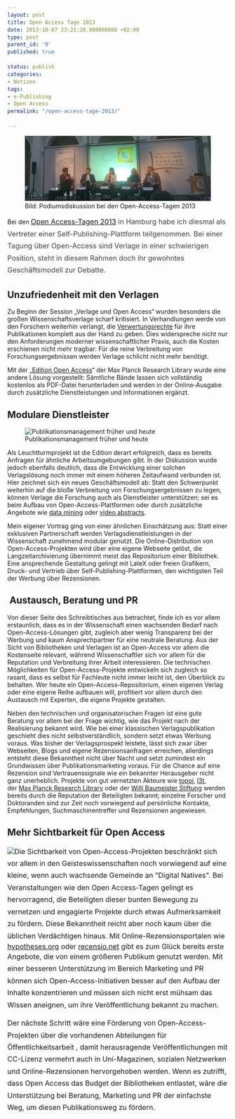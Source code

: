 ```yaml
---
layout: post
title: Open Access Tage 2013
date: 2013-10-07 23:21:20.000000000 +02:00
type: post
parent_id: '0'
published: true

status: publish
categories:
- Notizen
tags:
- e-Publishing
- Open Access
permalink: "/open-access-tage-2013/"

---
```

<figure>
	<img src="/assets/img/2013_OA-Tage2013.jpg" />
  <figcaption>
  Bild: Podiumsdiskussion bei den Open-Access-Tagen 2013
  </figcaption>
</figure>

<p>Bei den <a style="font-size: 1rem; line-height: 1.714285714;" href="http://open-access.net/?id=358">Open Access-Tagen 2013</a><span style="font-size: 1rem; line-height: 1.714285714; color: #444444;"><span style="font-size: 1rem; line-height: 1.714285714; color: #444444;"> in Hamburg habe ich diesmal als Vertreter einer Self-Publishing-Plattform teilgenommen. Bei einer Tagung über Open-Access sind Verlage in einer schwierigen Position, steht in diesem Rahmen doch ihr gewohntes Geschäftsmodell zur Debatte.</span></span></p>
<p><!--more--></p>
<h2>Unzufriedenheit mit den Verlagen</h2>
<p>Zu Beginn der Session „Verlage und Open Access“ wurden besonders die großen Wissenschaftsverlage scharf kritisiert. In Verhandlungen werde von den Forschern weiterhin verlangt, die <a href="http://open-access.net/de/allgemeines/rechtsfragen/urheberrecht/">Verwertungsrechte</a> für ihre Publikationen komplett aus der Hand zu geben. Dies widerspreche nicht nur den Anforderungen moderner wissenschaftlicher Praxis, auch die Kosten erschienen nicht mehr tragbar: Für die reine Verbreitung von Forschungsergebnissen werden Verlage schlicht nicht mehr benötigt.</p>
<p>Mit der „<a href="http://edition-open-access.de/">Edition Open Access</a>“ der Max Planck Research Library wurde eine andere Lösung vorgestellt: Sämtliche Bände lassen sich vollständig kostenlos als PDF-Datei herunterladen und werden in der Online-Ausgabe durch zusätzliche Dienstleistungen und Informationen ergänzt.</p>

<h2>Modulare Dienstleister</h2>
<figure>
    <img alt="Publikationsmanagement früher und heute" src="/assets/img/Publikationsmanagement.png" />
    <figcaption>
    Publikationsmanagement früher und heute
</figure>

<p>Als Leuchtturmprojekt ist die Edition derart erfolgreich, dass es bereits Anfragen für ähnliche Arbeitsumgebungen gibt. In der Diskussion wurde jedoch ebenfalls deutlich, dass die Entwicklung einer solchen Verlagslösung noch immer mit einem höheren Zeitaufwand verbunden ist. Hier zeichnet sich ein neues Geschäftsmodell ab: Statt den Schwerpunkt weiterhin auf die bloße Verbreitung von Forschungsergebnissen zu legen, können Verlage die Forschung auch als Dienstleister unterstützen; sei es beim Aufbau von Open-Access-Plattformen oder durch zusätzliche Angebote wie <a href="http://en.wikipedia.org/wiki/Data_mining#Science_and_engineering">data mining</a> oder <a href="http://www.universityaffairs.ca/features/feature-article/video-abstracts-the-latest-trend-in-scientific-publishing/">video abstracts</a>.</p>
<p>Mein eigener Vortrag ging von einer ähnlichen Einschätzung aus: Statt einer exklusiven Partnerschaft werden Verlagsdienstleistungen in der Wissenschaft zunehmend modular genutzt. Die Online-Distribution von Open-Access-Projekten wird über eine eigene Webseite gelöst, die Langzeitarchivierung übernimmt meist das Repositorium einer Bibliothek. Eine ansprechende Gestaltung gelingt mit LateX oder freien Grafikern, Druck- und Vertrieb über Self-Publishing-Plattformen, den wichtigsten Teil der Werbung über Rezensionen.</p>
<h2> Austausch, Beratung und PR</h2>
<p>Von dieser Seite des Schreibtisches aus betrachtet, finde ich es vor allem erstaunlich, dass es in der Wissenschaft einen wachsenden Bedarf nach Open-Access-Lösungen gibt, zugleich aber wenig Transparenz bei der Werbung und kaum Ansprechpartner für eine neutrale Beratung. Aus der Sicht von Bibliotheken und Verlagen ist an Open-Access vor allem die Kostenseite relevant, während Wissenschaftler sich vor allem für die Reputation und Verbreitung ihrer Arbeit interessieren. Die technischen Möglichkeiten für Open-Access-Projekte entwickeln sich zugleich so rasant, dass es selbst für Fachleute nicht immer leicht ist, den Überblick zu behalten. Wer heute ein Open-Access-Repositorium, einen eigenen Verlag oder eine eigene Reihe aufbauen will, profitiert vor allem durch den Austausch mit Experten, die eigene Projekte gestalten.</p>
<p>Neben den technischen und organisatorischen Fragen ist eine gute Beratung vor allem bei der Frage wichtig, wie das Projekt nach der Realisierung bekannt wird. Wie bei einer klassischen Verlagspublikation geschieht dies nicht selbstverständlich, sondern setzt etwas Werbung voraus. Was bisher der Verlagsprospekt leistete, lässt sich zwar über Webseiten, Blogs und eigene Rezensionsanfragen erreichen, allerdings entsteht diese Bekanntheit nicht über Nacht und setzt zumindest ein Grundwissen über Publikationsmarketing voraus. Für die Chance auf eine Rezension sind Vertrauenssignale wie ein bekannter Herausgeber nicht ganz unerheblich. Projekte von gut vernetzten Akteure wie <a href="http://www.topoi.org/knowledge-transfer/publications/open-access/">topoi</a>, <a href="http://l3t.eu">l3t</a>, der <a href="http://edition-open-access.de">Max Planck Research Library</a> oder der <a href="http://willi-baumeister.com/index.php?menuid=90">Willi Baumeister Stiftung</a> werden bereits durch die Reputation der Beteiligten bekannt; einzelne Forscher und Doktoranden sind zur Zeit noch vorwiegend auf persönliche Kontakte, Empfehlungen, Suchmaschinentreffer und Rezensionen angewiesen.</p>
<h2>Mehr Sichtbarkeit für Open Access</h2>
<p><span style="line-height: 1.714285714; font-size: 1rem;"><a href="https://markusneuschaefer.de/wp-content/uploads/OA-Sichtbarkeit.png"><img class=" wp-image-130 alignleft" src="{{ site.baseurl }}/assets/OA-Sichtbarkeit-219x300.png" alt=" " width="219" height="300" /></a>Die Sichtbarkeit von Open-Access-Projekten beschränkt sich vor allem in den Geisteswissenschaften noch vorwiegend auf eine kleine, wenn auch wachsende Gemeinde an "Digital Natives". Bei Veranstaltungen wie den Open Access-Tagen gelingt es hervorragend, die Beteiligten dieser bunten Bewegung zu vernetzen und engagierte Projekte durch etwas Aufmerksamkeit zu fördern. Diese Bekanntheit reicht aber noch kaum über die üblichen Verdächtigen hinaus. </span><span style="font-size: 1rem;">Mit Online-Rezensionsportalen wie <a href="http://www.hypotheses.org">hypotheses.org</a> oder <a href="http://www.recensio.net">recensio.net</a> gibt es zum Glück bereits erste Angebote, die von einem größeren Publikum genutzt werden. </span><span style="font-size: 1rem; line-height: 1.714285714;">Mit einer besseren Unterstützung im Bereich Marketing und PR können sich Open-Access-Initiativen besser auf den Aufbau der Inhalte konzentrieren und müssen sich nicht erst mühsam das Wissen aneignen, um ihre Veröffentlichung bekannt zu machen. </span></p>
<p><span style="font-size: 1rem; line-height: 1.714285714;">Der nächste Schritt wäre eine Förderung von Open-Access-Projekten über die vorhandenen Abteilungen für Öffentlichkeitsarbeit , damit herausragende Veröffentlichungen mit CC-Lizenz vermehrt auch in Uni-Magazinen, sozialen Netzwerken und Online-Rezensionen hervorgehoben werden. </span><span style="font-size: 1rem; line-height: 1.714285714;">Wenn es zutrifft, dass Open Access das Budget der Bibliotheken entlastet, wäre die Unterstützung bei Beratung, Marketing und PR der einfachste Weg, um diesen Publikationsweg zu fördern. </span>		</p>
